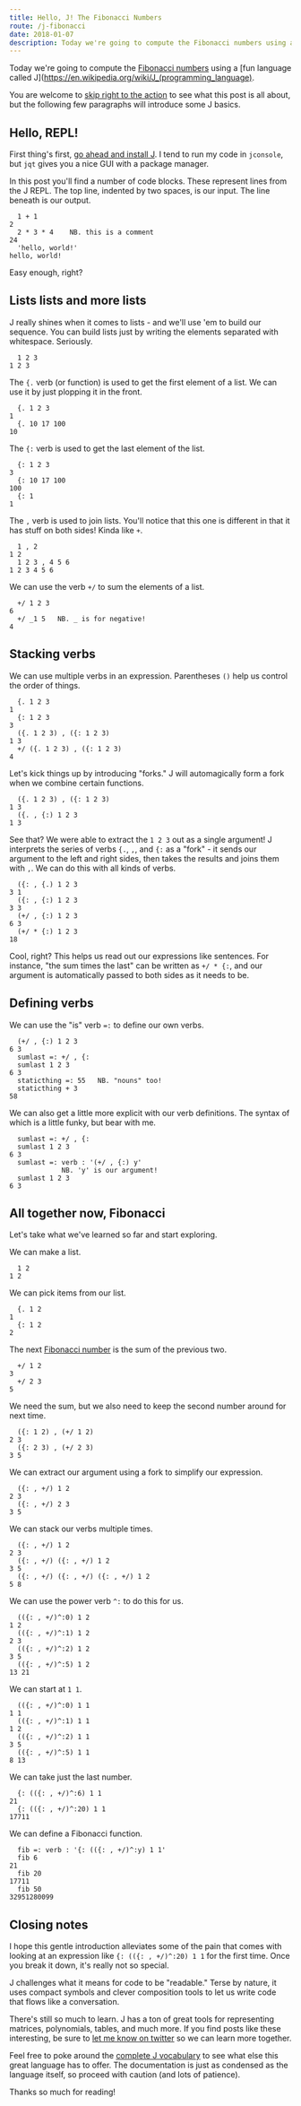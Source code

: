 ```yaml
---
title: Hello, J! The Fibonacci Numbers
route: /j-fibonacci
date: 2018-01-07
description: Today we're going to compute the Fibonacci numbers using a fun language called J.
---
```


Today we're going to compute the [Fibonacci numbers](https://en.wikipedia.org/wiki/Fibonacci_number) using a [fun language called J](https://en.wikipedia.org/wiki/J_(programming_language).

You are welcome to [skip right to the action](#all-together-now-fibonacci) to see what this post is all about, but the following few paragraphs will introduce some J basics.

## Hello, REPL!

First thing's first, [go ahead and install J](http://code.jsoftware.com/wiki/System/Installation/All-in-One). I tend to run my code in `jconsole`, but `jqt` gives you a nice GUI with a package manager.

In this post you'll find a number of code blocks. These represent lines from the J REPL. The top line, indented by two spaces, is our input. The line beneath is our output.

```
  1 + 1
2
  2 * 3 * 4    NB. this is a comment
24
  'hello, world!'
hello, world!
```

Easy enough, right?

## Lists lists and more lists

J really shines when it comes to lists - and we'll use 'em to build our sequence. You can build lists just by writing the elements separated with whitespace. Seriously.

```
  1 2 3
1 2 3
```

The `{.` verb (or function) is used to get the first element of a list. We can use it by just plopping it in the front.

```
  {. 1 2 3
1
  {. 10 17 100
10
```

The `{:` verb is used to get the last element of the list.

```
  {: 1 2 3
3
  {: 10 17 100
100
  {: 1
1
```

The `,` verb is used to join lists. You'll notice that this one is different in that it has stuff on both sides! Kinda like `+`.

```
  1 , 2
1 2
  1 2 3 , 4 5 6
1 2 3 4 5 6
```

We can use the verb `+/` to sum the elements of a list.

```
  +/ 1 2 3
6
  +/ _1 5   NB. _ is for negative!
4
```

## Stacking verbs

We can use multiple verbs in an expression. Parentheses `()` help us control the order of things.

```
  {. 1 2 3
1
  {: 1 2 3
3
  ({. 1 2 3) , ({: 1 2 3)
1 3
  +/ ({. 1 2 3) , ({: 1 2 3)
4
```

Let's kick things up by introducing "forks." J will automagically form a fork when we combine certain functions.

```
  ({. 1 2 3) , ({: 1 2 3)
1 3
  ({. , {:) 1 2 3
1 3

```

See that? We were able to extract the `1 2 3` out as a single argument! J interprets the series of verbs `{.`, `,`, and `{:` as a "fork" - it sends our argument to the left and right sides, then takes the results and joins them with `,`. We can do this with all kinds of verbs.

```
  ({: , {.) 1 2 3
3 1
  ({: , {:) 1 2 3
3 3
  (+/ , {:) 1 2 3
6 3
  (+/ * {:) 1 2 3
18
```

Cool, right? This helps us read out our expressions like sentences. For instance, "the sum times the last" can be written as `+/ * {:`, and our argument is automatically passed to both sides as it needs to be.

## Defining verbs

We can use the "is" verb `=:` to define our own verbs.

```
  (+/ , {:) 1 2 3
6 3
  sumlast =: +/ , {:
  sumlast 1 2 3
6 3
  staticthing =: 55   NB. "nouns" too!
  staticthing + 3
58
```

We can also get a little more explicit with our verb definitions. The syntax of which is a little funky, but bear with me.

```
  sumlast =: +/ , {:
  sumlast 1 2 3
6 3
  sumlast =: verb : '(+/ , {:) y'
             NB. 'y' is our argument!
  sumlast 1 2 3
6 3
```

## All together now, Fibonacci

Let's take what we've learned so far and start exploring.

We can make a list.

```
  1 2
1 2
```

We can pick items from our list.

```
  {. 1 2
1
  {: 1 2
2
```

The next [Fibonacci number](https://en.wikipedia.org/wiki/Fibonacci_number) is the sum of the previous two.

```
  +/ 1 2
3
  +/ 2 3
5
```

We need the sum, but we also need to keep the second number around for next time.

```
  ({: 1 2) , (+/ 1 2)
2 3
  ({: 2 3) , (+/ 2 3)
3 5
```

We can extract our argument using a fork to simplify our expression.

```
  ({: , +/) 1 2
2 3
  ({: , +/) 2 3
3 5
```

We can stack our verbs multiple times.

```
  ({: , +/) 1 2
2 3
  ({: , +/) ({: , +/) 1 2
3 5
  ({: , +/) ({: , +/) ({: , +/) 1 2
5 8
```

We can use the power verb `^:` to do this for us.

```
  (({: , +/)^:0) 1 2
1 2
  (({: , +/)^:1) 1 2
2 3
  (({: , +/)^:2) 1 2
3 5
  (({: , +/)^:5) 1 2
13 21
```

We can start at `1 1`.

```
  (({: , +/)^:0) 1 1
1 1
  (({: , +/)^:1) 1 1
1 2
  (({: , +/)^:2) 1 1
3 5
  (({: , +/)^:5) 1 1
8 13
```

We can take just the last number.

```
  {: (({: , +/)^:6) 1 1
21
  {: (({: , +/)^:20) 1 1
17711
```

We can define a Fibonacci function.

```
  fib =: verb : '{: (({: , +/)^:y) 1 1'
  fib 6
21
  fib 20
17711
  fib 50
32951280099
```

## Closing notes

I hope this gentle introduction alleviates some of the pain that comes with looking at an expression like `{: (({: , +/)^:20) 1 1` for the first time. Once you break it down, it's really not so special.

J challenges what it means for code to be "readable." Terse by nature, it uses compact symbols and clever composition tools to let us write code that flows like a conversation.

There's still so much to learn. J has a ton of great tools for representing matrices, polynomials, tables, and much more. If you find posts like these interesting, be sure to [let me know on twitter](https://twitter.com/jdan) so we can learn more together.

Feel free to poke around the [complete J vocabulary](http://www.jsoftware.com/help/dictionary/vocabul.htm) to see what else this great language has to offer. The documentation is just as condensed as the language itself, so proceed with caution (and lots of patience).

Thanks so much for reading!
